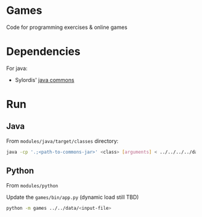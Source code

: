 # Games

Code for programming exercises & online games

# Dependencies

For java:
* Sylordis' [java commons](https://github.com/Sylordis/commons)

# Run

## Java

From `modules/java/target/classes` directory:

```bash
java -cp '.;<path-to-commons-jar>' <class> [arguments] < ../../../../data/<input-file>
```

## Python

From `modules/python`

Update the `games/bin/app.py` (dynamic load still TBD)

```bash
python -m games ../../data/<input-file>
```